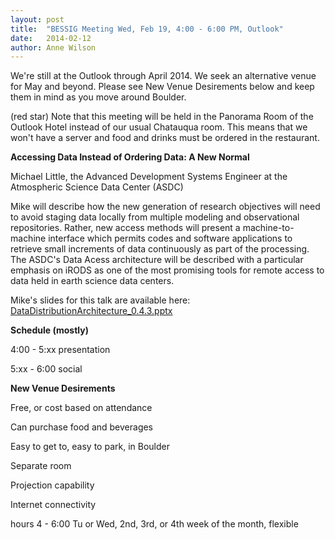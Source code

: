 ```yaml
---
layout: post
title:  "BESSIG Meeting Wed, Feb 19, 4:00 - 6:00 PM, Outlook"
date:   2014-02-12
author: Anne Wilson
---
```

We're still at the Outlook through April 2014.  We seek an alternative venue for May and beyond. Please see New Venue Desirements below and keep them in mind as you move around Boulder.  

(red star)  Note that this meeting will be held in the Panorama Room of the Outlook Hotel instead of our usual Chatauqua room.  This means that we won't have a server and food and drinks must be ordered in the restaurant.

**Accessing Data Instead of Ordering Data: A New Normal**

Michael Little, the Advanced Development Systems Engineer at the Atmospheric Science Data Center (ASDC)

Mike will describe how the new generation of research objectives will need to avoid staging data locally from multiple modeling and observational repositories.  Rather, new access methods will present a machine-to-machine interface which permits codes and software applications to retrieve small increments of data continuously as part of the processing.  The ASDC's Data Acess architecture will be described with a particular emphasis on iRODS as one of the most promising tools for remote access to data held in earth science data centers.

Mike's slides for this talk are available here:  [DataDistributionArchitecture_0.4.3.pptx]({{site.url}}{{site.baseurl}}/downloads/DataDistributionArchitecture_0.4.3.pptx)

**Schedule (mostly)**

4:00 - 5:xx presentation

5:xx - 6:00 social

**New Venue Desirements**

Free, or cost based on attendance

Can purchase food and beverages

Easy to get to, easy to park, in Boulder

Separate room

Projection capability

Internet connectivity

hours 4 - 6:00 Tu or Wed, 2nd, 3rd, or 4th week of the month, flexible
